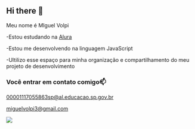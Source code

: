## Hi there 👋

Meu nome é MIguel Volpi

-Estou estudando na [Alura](https://www.alura.com.br)

-Estou me desenvolvendo na linguagem JavaScript

-Ultilizo esse espaço para minha organização e compartilhamento do meu projeto de desenvolvimento 


### Você entrar em contato comigo📫

00001117055863sp@al.educacao.sp.gov.br

miguelvolpi3@gmail.com


![](https://media1.tenor.com/m/MCBkr6dWLkUAAAAd/corinthians-rodrigo-garro.gif)
